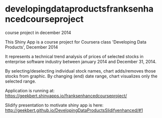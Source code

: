 developingdataproductsfranksenhancedcourseproject
=================================================

course project in december 2014

This Shiny App is a course project for Coursera class 'Developing Data Products', December 2014 

It represents a technical trend analysis of prices of selected stocks in enterprise software industry between january 2014 and December 31, 2014.

By selecting/deselecting individual stock names, chart adds/removes those stocks from graphic. By changing (end) date range, chart visualizes only the selected range.

Application is running at: https://geekbert.shinyapps.io/franksenhancedcourseproject/

Slidify presentation to motivate shiny app is here: http://geekbert.github.io/DevelopingDataProductsSlidifyenhanced/#1
